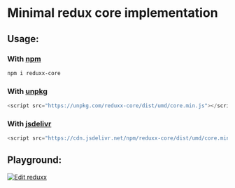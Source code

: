 # Minimal redux core implementation

## Usage:

### With [npm](https://www.npmjs.com/package/reduxx-core?activeTab=readme)

```sh
npm i reduxx-core
```

### With [unpkg](https://unpkg.com/)

```js
<script src="https://unpkg.com/reduxx-core/dist/umd/core.min.js"></script>
```

### With [jsdelivr](https://www.jsdelivr.com/package/npm/reduxx-core)

```js
<script src="https://cdn.jsdelivr.net/npm/reduxx-core/dist/umd/core.min.js"></script>
```

## Playground:

[![Edit reduxx](https://codesandbox.io/static/img/play-codesandbox.svg)](https://codesandbox.io/p/sandbox/reduxx-7v5wrz)
